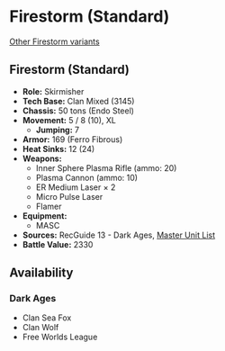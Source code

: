 # Firestorm (Standard)

[Other Firestorm variants](../firestorm.md)

## Firestorm (Standard)
- **Role:** Skirmisher
- **Tech Base:** Clan Mixed (3145)
- **Chassis:** 50 tons (Endo Steel)
- **Movement:** 5 / 8 (10), XL
  - **Jumping:** 7
- **Armor:** 169 (Ferro Fibrous)
- **Heat Sinks:** 12 (24)
- **Weapons:**
  - Inner Sphere Plasma Rifle (ammo: 20)
  - Plasma Cannon (ammo: 10)
  - ER Medium Laser × 2
  - Micro Pulse Laser
  - Flamer
- **Equipment:**
  - MASC
- **Sources:** RecGuide 13 - Dark Ages, [Master Unit List](http://masterunitlist.info/Unit/Details/8129/firestorm-standard)
- **Battle Value:** 2330

## Availability

### Dark Ages
- Clan Sea Fox
- Clan Wolf
- Free Worlds League

